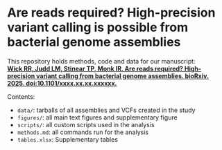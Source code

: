 # Are reads required? High-precision variant calling is possible from bacterial genome assemblies

This repository holds methods, code and data for our manuscript:<br>
[**Wick RR, Judd LM, Stinear TP, Monk IR. Are reads required? High-precision variant calling from bacterial genome assemblies. bioRxiv. 2025. doi:10.1101/xxxx.xx.xx.xxxxxx.**](https://doi.org/10.1101/xxxx.xx.xx.xxxxxx)

Contents:
* `data/`: tarballs of all assemblies and VCFs created in the study
* `figures/`: all main text figures and supplementary figure
* `scripts/`: all custom scripts used in the analysis
* `methods.md`: all commands run for the analysis
* `tables.xlsx`: Supplementary tables
